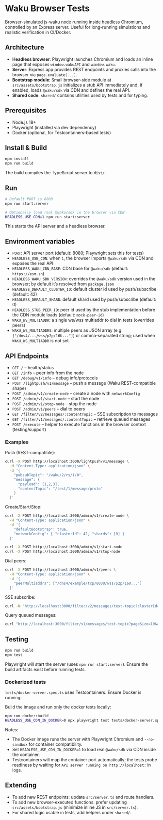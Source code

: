 # Waku Browser Tests

Browser-simulated js-waku node running inside headless Chromium, controlled by an Express server. Useful for long-running simulations and realistic verification in CI/Docker.

## Architecture

- **Headless browser**: Playwright launches Chromium and loads an inline page that exposes `window.wakuAPI` and `window.waku`.
- **Server**: Express app provides REST endpoints and proxies calls into the browser via `page.evaluate(...)`.
- **Bootstrap module**: Small browser-side module at `src/assets/bootstrap.js` initializes a stub API immediately and, if enabled, loads `@waku/sdk` via CDN and defines the real API.
- **Shared code**: `shared/` contains utilities used by tests and for typing.

## Prerequisites

- Node.js 18+
- Playwright (installed via dev dependency)
- Docker (optional, for Testcontainers-based tests)

## Install & Build

```bash
npm install
npm run build
```

The build compiles the TypeScript server to `dist/`.

## Run

```bash
# Default PORT is 8080
npm run start:server

# Optionally load real @waku/sdk in the browser via CDN
HEADLESS_USE_CDN=1 npm run start:server
```

This starts the API server and a headless browser.

## Environment variables

- `PORT`: API server port (default: 8080; Playwright sets this for tests)
- `HEADLESS_USE_CDN`: when `1`, the browser imports `@waku/sdk` via CDN and exposes the real API
- `HEADLESS_WAKU_CDN_BASE`: CDN base for `@waku/sdk` (default: `https://esm.sh`)
- `HEADLESS_WAKU_SDK_VERSION`: overrides the `@waku/sdk` version used in the browser; by default it’s resolved from `package.json`
- `HEADLESS_DEFAULT_CLUSTER_ID`: default cluster id used by push/subscribe (default: 42)
- `HEADLESS_DEFAULT_SHARD`: default shard used by push/subscribe (default: 0)
- `HEADLESS_STUB_PEER_ID`: peer id used by the stub implementation before the CDN module loads (default: `mock-peer-id`)
 - `WAKU_WS_MULTIADDR`: a single ws/wss multiaddr to dial in tests (overrides peers)
 - `WAKU_WS_MULTIADDRS`: multiple peers as JSON array (e.g. `["/dns4/.../wss/p2p/16U..."]`) or comma-separated string; used when `WAKU_WS_MULTIADDR` is not set

## API Endpoints

- `GET /` – health/status
- `GET /info` – peer info from the node
- `GET /debug/v1/info` – debug info/protocols
- `POST /lightpush/v1/message` – push a message (Waku REST-compatible shape)
- `POST /admin/v1/create-node` – create a node with `networkConfig`
- `POST /admin/v1/start-node` – start the node
- `POST /admin/v1/stop-node` – stop the node
- `POST /admin/v1/peers` – dial to peers
- `GET /filter/v2/messages/:contentTopic` – SSE subscription to messages
- `GET /filter/v1/messages/:contentTopic` – retrieve queued messages
- `POST /execute` – helper to execute functions in the browser context (testing/support)

### Examples

Push (REST-compatible):

```bash
curl -X POST http://localhost:3000/lightpush/v1/message \
  -H "Content-Type: application/json" \
  -d '{
    "pubsubTopic": "/waku/2/rs/1/0",
    "message": {
      "payload": [1,2,3],
      "contentTopic": "/test/1/message/proto"
    }
  }'
```

Create/Start/Stop:

```bash
curl -X POST http://localhost:3000/admin/v1/create-node \
  -H "Content-Type: application/json" \
  -d '{
    "defaultBootstrap": true,
    "networkConfig": { "clusterId": 42, "shards": [0] }
  }'

curl -X POST http://localhost:3000/admin/v1/start-node
curl -X POST http://localhost:3000/admin/v1/stop-node
```

Dial peers:

```bash
curl -X POST http://localhost:3000/admin/v1/peers \
  -H "Content-Type: application/json" \
  -d '{
    "peerMultiaddrs": ["/dns4/example/tcp/8000/wss/p2p/16U..."]
  }'
```

SSE subscribe:

```bash
curl -N "http://localhost:3000/filter/v2/messages/test-topic?clusterId=1&shard=0"
```

Query queued messages:

```bash
curl "http://localhost:3000/filter/v1/messages/test-topic?pageSize=10&ascending=true"
```

## Testing

```bash
npm run build
npm test
```

Playwright will start the server (uses `npm run start:server`). Ensure the build artifacts exist before running tests.

### Dockerized tests

`tests/docker-server.spec.ts` uses Testcontainers. Ensure Docker is running.

Build the image and run only the docker tests locally:

```bash
npm run docker:build
HEADLESS_USE_CDN_IN_DOCKER=0 npx playwright test tests/docker-server.spec.ts
```

Notes:
- The Docker image runs the server with Playwright Chromium and `--no-sandbox` for container compatibility.
- Set `HEADLESS_USE_CDN_IN_DOCKER=1` to load real `@waku/sdk` via CDN inside the container.
- Testcontainers will map the container port automatically; the tests probe readiness by waiting for `API server running on http://localhost:` in logs.

## Extending

- To add new REST endpoints: update `src/server.ts` and route handlers.
- To add new browser-executed functions: prefer updating `src/assets/bootstrap.js` (minimize inline JS in `src/server.ts`).
- For shared logic usable in tests, add helpers under `shared/`.

